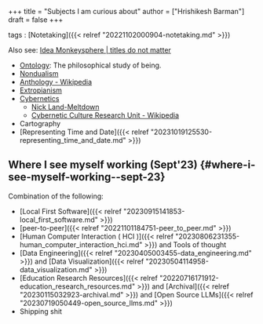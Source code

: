 +++
title = "Subjects I am curious about"
author = ["Hrishikesh Barman"]
draft = false
+++

tags
: [Notetaking]({{< relref "20221102000904-notetaking.md" >}})

Also see:  [Idea Monkeysphere | titles do not matter](https://geekodour.org/docs/collections/monkeysphere/)

-   [Ontology](https://en.wikipedia.org/wiki/Ontology): The philosophical study of being.
-   [Nondualism](https://en.wikipedia.org/wiki/Nondualism)
-   [Anthology - Wikipedia](https://en.wikipedia.org/wiki/Anthology)
-   [Extropianism](https://en.wikipedia.org/wiki/Extropianism)
-   [Cybernetics](http://pespmc1.vub.ac.be/ASHBBOOK.html)
    -   [Nick Land-Meltdown](http://www.ccru.net/swarm1/1_melt.htm)
    -   [Cybernetic Culture Research Unit - Wikipedia](https://en.wikipedia.org/wiki/Cybernetic_Culture_Research_Unit)
-   Cartography
-   [Representing Time and Date]({{< relref "20231019125530-representing_time_and_date.md" >}})


## Where I see myself working (Sept'23) {#where-i-see-myself-working--sept-23}

Combination of the following:

-   [Local First Software]({{< relref "20230915141853-local_first_software.md" >}})
-   [peer-to-peer]({{< relref "20221101184751-peer_to_peer.md" >}})
-   [Human Computer Interaction ( HCI )]({{< relref "20230806231355-human_computer_interaction_hci.md" >}}) and Tools of thought
-   [Data Engineering]({{< relref "20230405003455-data_engineering.md" >}}) and [Data Visualization]({{< relref "20230504114958-data_visualization.md" >}})
-   [Education Research Resources]({{< relref "20220716171912-education_research_resources.md" >}}) and [Archival]({{< relref "20230115032923-archival.md" >}}) and [Open Source LLMs]({{< relref "20230719050449-open_source_llms.md" >}})
-   Shipping shit
